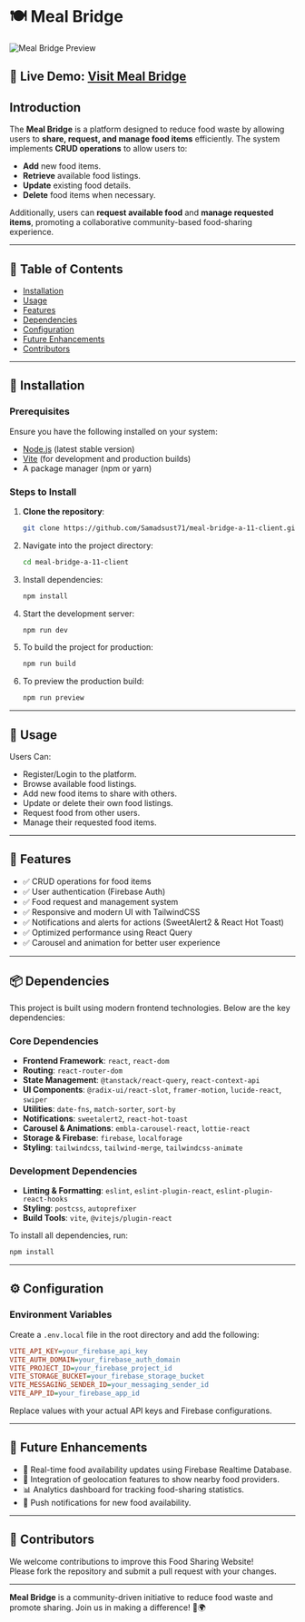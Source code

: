 # 🍽️ Meal Bridge 

![Meal Bridge Preview](https://i.ibb.co.com/TMmH9QMH/Screenshot-62.png)

## 🔗 **Live Demo:** [Visit Meal Bridge](https://meal-bridge.web.app)

## Introduction

The **Meal Bridge** is a platform designed to reduce food waste by allowing users to **share, request, and manage food items** efficiently. The system implements **CRUD operations** to allow users to:
- **Add** new food items.
- **Retrieve** available food listings.
- **Update** existing food details.
- **Delete** food items when necessary.

Additionally, users can **request available food** and **manage requested items**, promoting a collaborative community-based food-sharing experience.

---

## 📌 Table of Contents

- [Installation](#installation)
- [Usage](#usage)
- [Features](#features)
- [Dependencies](#dependencies)
- [Configuration](#configuration)
- [Future Enhancements](#future-enhancements)
- [Contributors](#contributors)


---

## 🚀 Installation

### Prerequisites

Ensure you have the following installed on your system:
- [Node.js](https://nodejs.org/) (latest stable version)
- [Vite](https://vitejs.dev/) (for development and production builds)
- A package manager (npm or yarn)

### Steps to Install

1. **Clone the repository**:
   
   ```sh
   git clone https://github.com/Samadsust71/meal-bridge-a-11-client.git
   ```

2. Navigate into the project directory:

   ```sh
   cd meal-bridge-a-11-client
   ```

3. Install dependencies:

   ```sh
   npm install
   ```

4. Start the development server:

   ```sh
   npm run dev
   ```

5. To build the project for production:

   ```sh
   npm run build
   ```

6. To preview the production build:

   ```sh
   npm run preview
   ```

---

## 🎯 Usage

Users Can:
- Register/Login to the platform.
- Browse available food listings.
- Add new food items to share with others.
- Update or delete their own food listings.
- Request food from other users.
- Manage their requested food items.

---

## 🌟 Features

- ✅ CRUD operations for food items
- ✅ User authentication (Firebase Auth)
- ✅ Food request and management system
- ✅ Responsive and modern UI with TailwindCSS
- ✅ Notifications and alerts for actions (SweetAlert2 & React Hot Toast)
- ✅ Optimized performance using React Query
- ✅ Carousel and animation for better user experience

---

## 📦 Dependencies

This project is built using modern frontend technologies. Below are the key dependencies:

### Core Dependencies
- **Frontend Framework**: `react`, `react-dom`
- **Routing**: `react-router-dom`
- **State Management**: `@tanstack/react-query`, `react-context-api`
- **UI Components**: `@radix-ui/react-slot`, `framer-motion`, `lucide-react`, `swiper`
- **Utilities**: `date-fns`, `match-sorter`, `sort-by`
- **Notifications**: `sweetalert2`, `react-hot-toast`
- **Carousel & Animations**: `embla-carousel-react`, `lottie-react`
- **Storage & Firebase**: `firebase`, `localforage`
- **Styling**: `tailwindcss`, `tailwind-merge`, `tailwindcss-animate`

### Development Dependencies
- **Linting & Formatting**: `eslint`, `eslint-plugin-react`, `eslint-plugin-react-hooks`
- **Styling**: `postcss`, `autoprefixer`
- **Build Tools**: `vite`, `@vitejs/plugin-react`

To install all dependencies, run:

```sh
npm install
```

---

## ⚙️ Configuration

### Environment Variables

Create a `.env.local` file in the root directory and add the following:

```ini
VITE_API_KEY=your_firebase_api_key
VITE_AUTH_DOMAIN=your_firebase_auth_domain
VITE_PROJECT_ID=your_firebase_project_id
VITE_STORAGE_BUCKET=your_firebase_storage_bucket
VITE_MESSAGING_SENDER_ID=your_messaging_sender_id
VITE_APP_ID=your_firebase_app_id
```

Replace values with your actual API keys and Firebase configurations.

---

## 📖 Future Enhancements

- 🔄 Real-time food availability updates using Firebase Realtime Database.
- 📍 Integration of geolocation features to show nearby food providers.
- 📊 Analytics dashboard for tracking food-sharing statistics.
- 🔔 Push notifications for new food availability.

---

## 🤝 Contributors

We welcome contributions to improve this Food Sharing Website!  
Please fork the repository and submit a pull request with your changes.

---


**Meal Bridge** is a community-driven initiative to reduce food waste and promote sharing. Join us in making a difference! 🍴🌍